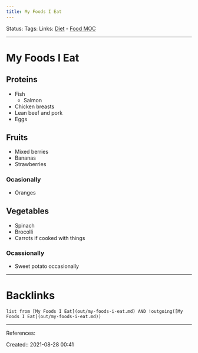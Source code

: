 ```yaml
---
title: My Foods I Eat
---
```

Status: 
Tags: 
Links: [Diet](out/diet.md) - [Food MOC](out/food-moc.md)
___
# My Foods I Eat
## Proteins
- Fish
	- Salmon
- Chicken breasts
- Lean beef and pork
- Eggs
## Fruits
- Mixed berries
- Bananas
- Strawberries
### Ocasionally
- Oranges
## Vegetables
- Spinach
- Brocolli
- Carrots if cooked with things
### Ocassionally
- Sweet potato occasionally
___
# Backlinks
```dataview
list from [My Foods I Eat](out/my-foods-i-eat.md) AND !outgoing([My Foods I Eat](out/my-foods-i-eat.md))
```
___
References:

Created:: 2021-08-28 00:41
